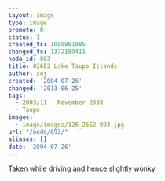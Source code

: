 ```yaml
---
layout: image
type: image
promote: 0
status: 1
created_ts: 1090861985
changed_ts: 1372159411
node_id: 893
title: 02652 Lake Taupo Islands
author: anj
created: '2004-07-26'
changed: '2013-06-25'
tags:
  - 2003/11 - November 2003
  - Taupo
images:
  - image/images/126_2652-893.jpg
url: "/node/893/"
aliases: []
date: '2004-07-26'
---
```

Taken while driving and hence slightly wonky.
